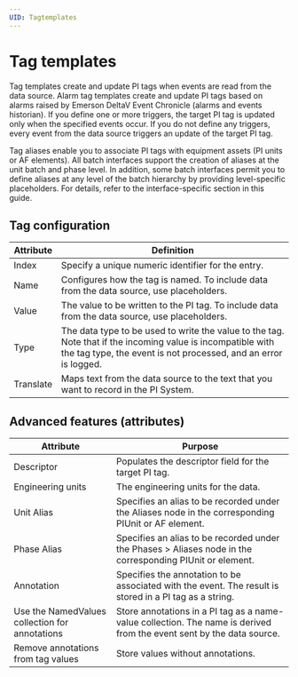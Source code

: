 ```yaml
---
UID: Tagtemplates
---
```


# Tag templates

Tag templates create and update PI tags when events are read from the data source. Alarm tag templates create and update PI tags based on alarms raised by Emerson DeltaV Event Chronicle (alarms and events historian). If you define one or more triggers, the target PI tag is updated only when the specified events occur. If you do not define any triggers, every event from the data source triggers an update of the target PI tag.

Tag aliases enable you to associate PI tags with equipment assets (PI units or AF elements). All batch interfaces support the creation of aliases at the unit batch and phase level. In addition, some batch interfaces permit you to define aliases at any level of the batch hierarchy by providing level-specific placeholders. For details, refer to the interface-specific section in this guide.

## Tag configuration

| Attribute | Definition |
| --------- | ---------- |
| Index | Specify a unique numeric identifier for the entry. |
| Name |  Configures how the tag is named. To include data from the data source, use placeholders. |
| Value | The value to be written to the PI tag. To include data from the data source, use placeholders. |
| Type |  The data type to be used to write the value to the tag. Note that if the incoming value is incompatible with the tag type, the event is not processed, and an error is logged. |
| Translate | Maps text from the data source to the text that you want to record in the PI System. |

## Advanced features (attributes)

| Attribute | Purpose |
| --------- | ------- |
| Descriptor | Populates the descriptor field for the target PI tag. |
| Engineering units | The engineering units for the data. 
Unit Alias | Specifies an alias to be recorded under the Aliases node in the corresponding PIUnit or AF element. |
| Phase Alias | Specifies an alias to be recorded under the Phases > Aliases node in the corresponding PIUnit or element. |
| Annotation | Specifies the annotation to be associated with the event. The result is stored in a PI tag as a string. |
| Use the NamedValues collection for annotations | Store annotations in a PI tag as a name-value collection. The name is derived from the event sent by the data source. |
| Remove annotations from tag values | Store values without annotations. |

